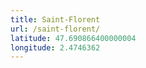 ```yaml
---
title: Saint-Florent
url: /saint-florent/
latitude: 47.690866400000004
longitude: 2.4746362
---
```


